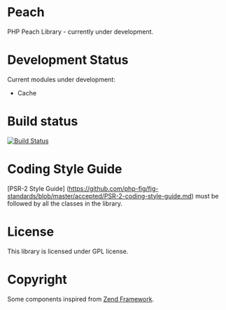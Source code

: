Peach
=====

PHP Peach Library - currently under development.

Development Status
=====

Current modules under development:

 * Cache

Build status
=====

[![Build Status](https://buildhive.cloudbees.com/job/indy2kro/job/Peach/badge/icon)](https://buildhive.cloudbees.com/job/indy2kro/job/Peach/)

Coding Style Guide
=====

[PSR-2 Style Guide] (https://github.com/php-fig/fig-standards/blob/master/accepted/PSR-2-coding-style-guide.md) must be followed
by all the classes in the library.

License
=====

This library is licensed under GPL license.

Copyright
=====

Some components inspired from [Zend Framework](https://github.com/zendframework/zf2/).